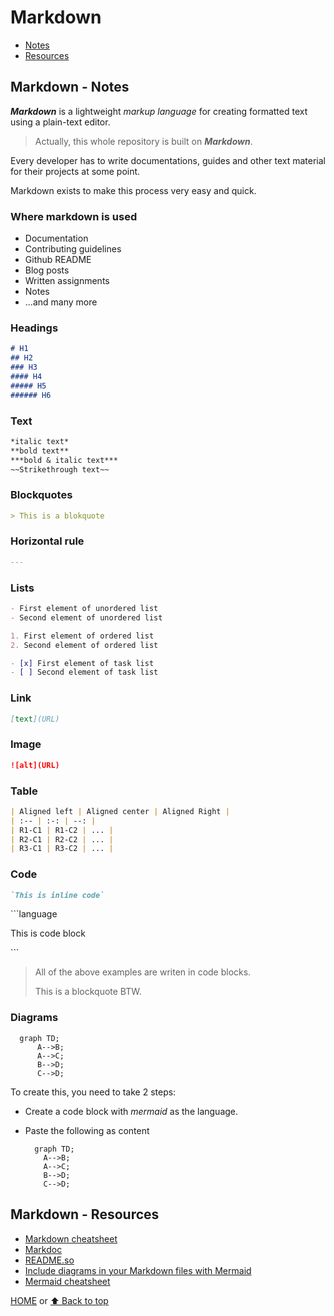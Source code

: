 # Markdown

- [Notes](#markdown---notes)
- [Resources](#markdown---resources)

## Markdown - Notes

***Markdown*** is a lightweight *markup language* for creating formatted text using a plain-text editor.

> Actually, this whole repository is built on ***Markdown***.

Every developer has to write documentations, guides and other text material for their projects at some point.

Markdown exists to make this process very easy and quick.

### Where markdown is used

- Documentation
- Contributing guidelines
- Github README
- Blog posts
- Written assignments
- Notes
- ...and many more

### Headings

```markdown
# H1
## H2
### H3
#### H4
##### H5
###### H6
```

### Text

```markdown
*italic text*
**bold text**
***bold & italic text***
~~Strikethrough text~~
```

### Blockquotes

```markdown
> This is a blokquote
```

### Horizontal rule

```markdown
---
```

### Lists

```markdown
- First element of unordered list
- Second element of unordered list

1. First element of ordered list
2. Second element of ordered list

- [x] First element of task list
- [ ] Second element of task list
```

### Link

```markdown
[text](URL)
```

### Image

```markdown
![alt](URL)
```

### Table

```markdown
| Aligned left | Aligned center | Aligned Right |
| :-- | :-: | --: |
| R1-C1 | R1-C2 | ... |
| R2-C1 | R2-C2 | ... |
| R3-C1 | R3-C2 | ... |
```

### Code

```markdown
`This is inline code`
```

\`\`\`language

This is code block

\`\`\`

> All of the above examples are writen in code blocks.
>
> This is a blockquote BTW.

### Diagrams

```mermaid
  graph TD;
      A-->B;
      A-->C;
      B-->D;
      C-->D;
```

To create this, you need to take 2 steps:

- Create a code block with *mermaid* as the language.
- Paste the following as content

  ```text
    graph TD;
      A-->B;
      A-->C;
      B-->D;
      C-->D;
  ```

## Markdown - Resources

- [Markdown cheatsheet](https://www.markdownguide.org/cheat-sheet/)
- [Markdoc](https://markdoc.io)
- [README.so](https://readme.so/editor)
- [Include diagrams in your Markdown files with Mermaid](https://github.blog/2022-02-14-include-diagrams-markdown-files-mermaid/)
- [Mermaid cheatsheet](https://jojozhuang.github.io/tutorial/mermaid-cheat-sheet/)

[HOME](https://github.com/Stratis-Dermanoutsos/Full-Stack-Notes#full-stack-notes) or [⬆ Back to top](#markdown)
